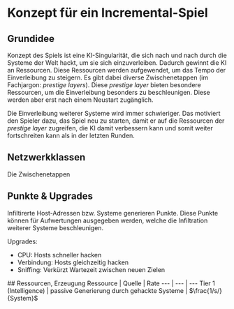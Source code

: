 # Konzept für ein Incremental-Spiel

## Grundidee
Konzept des Spiels ist eine KI-Singularität, die sich nach und nach durch die Systeme der Welt hackt, um sie sich einzuverleiben. Dadurch gewinnt die KI an Ressourcen. Diese Ressourcen werden aufgewendet, um das Tempo der Einverleibung zu steigern. Es gibt dabei diverse Zwischenetappen (im Fachjargon: *prestige layers*). Diese *prestige layer* bieten besondere Ressourcen, um die Einverleibung besonders zu beschleunigen. Diese werden aber erst nach einem Neustart zugänglich.

Die Einverleibung weiterer Systeme wird immer schwieriger. Das motiviert den Spieler dazu, das Spiel neu zu starten, damit er auf die Ressourcen der *prestige layer* zugreifen, die KI damit verbessern kann und somit weiter fortschreiten kann als in der letzten Runden.

## Netzwerkklassen
Die Zwischenetappen

## Punkte & Upgrades
Infiltirerte Host-Adressen bzw. Systeme generieren Punkte. Diese Punkte können für Aufwertungen ausgegeben werden, welche die Infiltration weiterer Systeme beschleunigen.

Upgrades:
- CPU: Hosts schneller hacken
- Verbindung: Hosts gleichzeitig hacken
- Sniffing: Verkürzt Wartezeit zwischen neuen Zielen

## Ressourcen, Erzeugung
Ressource | Quelle | Rate
--- | --- | ---
Tier 1 (Intelligence) | passive Generierung durch gehackte Systeme | $\frac{1/s/}{System}$

